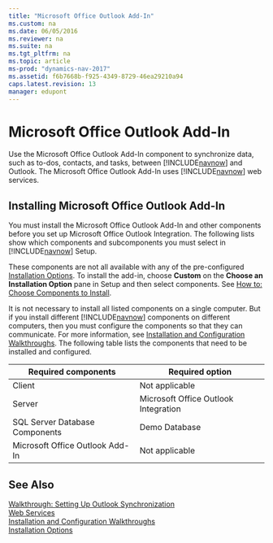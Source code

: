 ```yaml
---
title: "Microsoft Office Outlook Add-In"
ms.custom: na
ms.date: 06/05/2016
ms.reviewer: na
ms.suite: na
ms.tgt_pltfrm: na
ms.topic: article
ms-prod: "dynamics-nav-2017"
ms.assetid: f6b7668b-f925-4349-8729-46ea29210a94
caps.latest.revision: 13
manager: edupont
---
```

# Microsoft Office Outlook Add-In
Use the Microsoft Office Outlook Add-In component to synchronize data, such as to-dos, contacts, and tasks, between [!INCLUDE[navnow](includes/navnow_md.md)] and Outlook. The Microsoft Office Outlook Add-In uses [!INCLUDE[navnow](includes/navnow_md.md)] web services.  
  
## Installing Microsoft Office Outlook Add-In  
 You must install the Microsoft Office Outlook Add-In and other components before you set up Microsoft Office Outlook Integration. The following lists show which components and subcomponents you must select in [!INCLUDE[navnow](includes/navnow_md.md)] Setup.  
  
 These components are not all available with any of the pre-configured [Installation Options](Installation-Options.md). To install the add-in, choose **Custom**  on the **Choose an Installation Option** pane in Setup and then select components. See [How to: Choose Components to Install](How-to--Choose-Components-to-Install.md).  
  
 It is not necessary to install all listed components on a single computer. But if you install different [!INCLUDE[navnow](includes/navnow_md.md)] components on different computers, then you must configure the components so that they can communicate. For more information, see [Installation and Configuration Walkthroughs](Installation-and-Configuration-Walkthroughs.md). The following table lists the components that need to be installed and configured.  
  
|Required components|Required option|  
|-------------------------|---------------------|  
|Client|Not applicable|  
|Server|Microsoft Office Outlook Integration|  
|SQL Server Database Components|Demo Database|  
|Microsoft Office Outlook Add-In|Not applicable|  
  
## See Also  
 [Walkthrough: Setting Up Outlook Synchronization](Walkthrough:-Setting-Up-Outlook-Synchronization.md)   
 [Web Services](Web-Services.md)   
 [Installation and Configuration Walkthroughs](Installation-and-Configuration-Walkthroughs.md)   
 [Installation Options](Installation-Options.md)